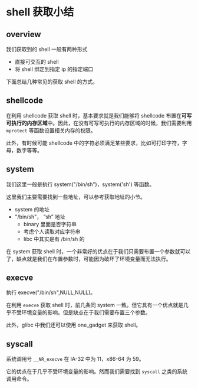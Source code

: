 # shell 获取小结

## overview

我们获取到的 shell 一般有两种形式

- 直接可交互的 shell
- 将 shell 绑定到指定 ip 的指定端口

下面总结几种常见的获取 shell 的方式。

## shellcode

在利用 shellcode 获取 shell 时，基本要求就是我们能够将 shellcode 布置在**可写可执行的内存区域**中。因此，在没有可写可执行的内存区域的时候，我们需要利用`mprotect` 等函数设置相关内存的权限。

此外，有时候可能 shellcode 中的字符必须满足某些要求，比如可打印字符，字母，数字等等。

## system

我们这里一般是执行 system("/bin/sh")，system('sh') 等函数。

这里我们主要需要找到一些地址，可以参考获取地址的小节。

- system 的地址
- "/bin/sh"， “sh” 地址
    - binary 里面是否字符串
    - 考虑个人读取对应字符串
    - libc 中其实是有 /bin/sh 的

在 system 获取 shell 时，一个非常好的优点在于我们只需要布置一个参数就可以了，缺点就是我们在布置参数时，可能因为破坏了环境变量而无法执行。

## execve

执行 execve("/bin/sh",NULL,NULL)。

在利用 `execve` 获取 shell 时，前几条同 system 一致。但它具有一个优点就是几乎不受环境变量的影响。但是缺点在于我们需要布置三个参数。

此外，glibc 中我们还可以使用 one_gadget 来获取 shell。

## syscall

系统调用号 `__NR_execve` 在 IA-32 中为 11，x86-64 为 59。

它的优点在于几乎不受环境变量的影响。然而我们需要找到 `syscall` 之类的系统调用命令。